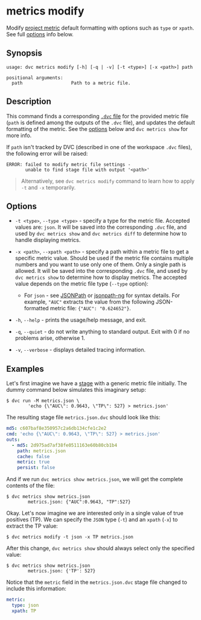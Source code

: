 # metrics modify

Modify [project metric](/doc/command-reference/metrics) default formatting with
options such as `type` or `xpath`. See full [options](#options) info below.

## Synopsis

```usage
usage: dvc metrics modify [-h] [-q | -v] [-t <type>] [-x <path>] path

positional arguments:
  path                  Path to a metric file.
```

## Description

This command finds a corresponding [`.dvc` file](/doc/user-guide/dvc-file-format)
for the provided metric file (`path` is defined among the <abbr>outputs</abbr>
of the `.dvc` file), and updates the default formatting of the metric. See the
[options](#options) below and `dvc metrics show` for more info.

If `path` isn't tracked by DVC (described in one of the <abbr>workspace</abbr>
`.dvc` files), the following error will be raised:

```dvc
ERROR: failed to modify metric file settings -
       unable to find stage file with output '<path>'
```

> Alternatively, see `dvc metrics modify` command to learn how to apply `-t` and
> `-x` temporarily.

## Options

- `-t <type>`, `--type <type>` - specify a type for the metric file. Accepted
  values are: `json`. It will be saved into the corresponding `.dvc` file, and used
  by `dvc metrics show` and `dvc metrics diff` to determine how to handle
  displaying metrics.

- `-x <path>`, `--xpath <path>` - specify a path within a metric file to get a
  specific metric value. Should be used if the metric file contains multiple
  numbers and you want to use only one of them. Only a single path is allowed.
  It will be saved into the corresponding `.dvc` file, and used by
  `dvc metrics show` to determine how to display metrics. The accepted value
  depends on the metric file type (`--type` option):

  - For `json` - see [JSONPath](https://goessner.net/articles/JsonPath/) or
    [jsonpath-ng](https://github.com/h2non/jsonpath-ng) for syntax details. For
    example, `"AUC"` extracts the value from the following JSON-formatted metric
    file: `{"AUC": "0.624652"}`.

- `-h`, `--help` - prints the usage/help message, and exit.

- `-q`, `--quiet` - do not write anything to standard output. Exit with 0 if no
  problems arise, otherwise 1.

- `-v`, `--verbose` - displays detailed tracing information.

## Examples

Let's first imagine we have a [stage](/doc/command-reference/run) with a generic
metric file initially. The dummy command below simulates this imaginary setup:

```dvc
$ dvc run -M metrics.json \
        'echo {\"AUC\": 0.9643, \"TP\": 527} > metrics.json'
```

The resulting stage file `metrics.json.dvc` should look like this:

```yaml
md5: c607baf8e350957c2a6db134cfe1c2e2
cmd: 'echo {\"AUC\": 0.9643, \"TP\": 527} > metrics.json'
outs:
  - md5: 2d975ad7af38fe0511163e60b80cb1b4
    path: metrics.json
    cache: false
    metric: true
    persist: false
```

And if we run `dvc metrics show metrics.json`, we will get the complete contents
of the file:

```dvc
$ dvc metrics show metrics.json
        metrics.json: {"AUC":0.9643, "TP":527}
```

Okay. Let's now imagine we are interested only in a single value of true
positives (TP). We can specify the `JSON` type (`-t`) and an `xpath` (`-x`) to
extract the TP value:

```dvc
$ dvc metrics modify -t json -x TP metrics.json
```

After this change, `dvc metrics show` should always select only the specified
value:

```dvc
$ dvc metrics show metrics.json
        metrics.json: {'TP': 527}
```

Notice that the `metric` field in the `metrics.json.dvc` stage file changed to
include this information:

```yaml
metric:
  type: json
  xpath: TP
```
